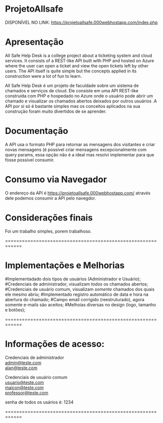 # ProjetoAllsafe

DISPONÍVEL NO LINK: https://projetoallsafe.000webhostapp.com/index.php

# Apresentação

All Safe Help Desk is a college project about a ticketing system and cloud services. It consists of a REST-like API built with PHP and hosted on Azure where the user can open a ticket and view the open tickets left by other users. The API itself is quite simple but the concepts applied in its construction were a lot of fun to learn.


All Safe Help Desk é um projeto de faculdade sobre um sistema de chamados e serviços de cloud. Ele consiste em uma API REST-like construída com PHP e hospedado no Azure onde o usuário pode abrir um chamado e visualizar os chamados abertos deixados por outros usuários .A API por si só é bastante simples mas os conceitos aplicados na sua construção foram muito divertidos de se aprender.

# Documentação

A API usa o formato PHP para retornar as mensagens dos visitantes e criar novas mensagens (é possível criar mensagens excepcionalmente com query params, essa opção não é a ideal mas resolvi implementar para que fosse possível consumir.

# Consumo via Navegador

O endereço da API é https://projetoallsafe.000webhostapp.com/ através dele podemos consumir a API pelo navegdor.
# Considerações finais

Foi um trabalho simples,  porem  trabalhoso.

============================================================
 # Implementações e Melhorias

#Implementadado dois tipos de usuários (Administrador e Usuário);
#Credenciais de administrador, visualizam *todos* os chamados abertos;
#Credenciais de usuário comum, visualizam *somente* chamados dos quais ele mesmo abriu;
#Implementado registro automático de data e hora na abertura do chamado;
#Campo email corrigido (reestruturado), agora somente e-mails são aceitos;
#Melhoias diversas no design (logo, tamanho e botões);

============================================================
# Informações de acesso:

Credenciais de administrador<br/>
admin@teste.com<br/>
alan@teste.com<br/>

Credenciais de usuário comum<br/>
usuario@teste.com<br/>
maicon@teste.com<br/>
professor@teste.com<br/>

senha de todos os usários é: 1234<br/>

============================================================